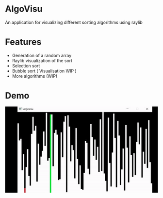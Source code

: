 # AlgoVisu
An application for visualizing different sorting algorithms using raylib

# Features
* Generation of a random array
* Raylib visualization of the sort
* Selection sort
* Bubble sort ( Visualisation WIP )
* More algorithms (WIP)

# Demo
![Alt Text](https://github.com/tlain0/AlgorithmVisualization/blob/master/ezgif-2-a4e1718b89.gif)
